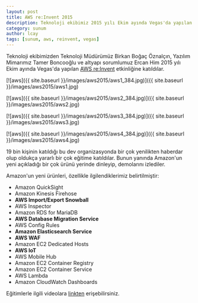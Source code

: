 ```yaml
---
layout: post
title: AWS re:Invent 2015
description: Teknoloji ekibimiz 2015 yılı Ekim ayında Vegas'da yapılan AWS re:Invent etkinliğine katıldı.
category: sunum
author: lcay
tags: [sunum, aws, reinvent, vegas]
---
```

Teknoloji ekibimizden Teknoloji Müdürümüz Birkan Boğaç Öznalçın, Yazılım Mimarımız Tamer Boncooğlu ve altyapı sorumlumuz Ercan Him 2015 yılı Ekim ayında Vegas'da yapılan [AWS re:Invent](https://reinvent.awsevents.com/) etkinliğine katıldılar.

[![aws]({{ site.baseurl }}/images/aws2015/aws1_384.jpg)]({{ site.baseurl }}/images/aws2015/aws1.jpg)

[![aws]({{ site.baseurl }}/images/aws2015/aws2_384.jpg)]({{ site.baseurl }}/images/aws2015/aws2.jpg)

[![aws]({{ site.baseurl }}/images/aws2015/aws3_384.jpg)]({{ site.baseurl }}/images/aws2015/aws3.jpg)

[![aws]({{ site.baseurl }}/images/aws2015/aws4_384.jpg)]({{ site.baseurl }}/images/aws2015/aws4.jpg)


19 bin kişinin katıldığı bu dev organizasyonda bir çok yenilikten haberdar olup oldukça yararlı bir çok eğitime katıldılar. Bunun yanında Amazon'un yeni açıkladığı bir çok ürünü yerinde dinleyip, demolarını izlediler.

Amazon'un yeni ürünleri, özellikle ilgilendiklerimiz belirtilmiştir:

* Amazon QuickSight
* Amazon Kinesis Firehose
* **AWS Import/Export Snowball**
* AWS Inspector
* Amazon RDS for MariaDB
* **AWS Database Migration Service**
* AWS Config Rules
* **Amazon Elasticsearch Service**
* **AWS WAF**
* Amazon EC2 Dedicated Hosts
* **AWS IoT**
* AWS Mobile Hub
* Amazon EC2 Container Registry
* Amazon EC2 Container Service
* AWS Lambda
* Amazon CloudWatch Dashboards


Eğitimlerle ilgili videolara [linkten](https://www.youtube.com/user/AmazonWebServices/playlists?view=50&shelf_id=15&sort=dd) erişebilirsiniz.

